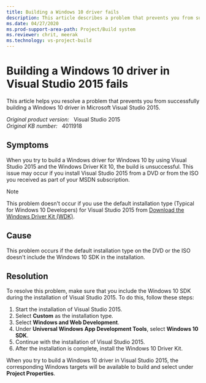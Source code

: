 ```yaml
---
title: Building a Windows 10 driver fails
description: This article describes a problem that prevents you from successfully building a Windows 10 driver in Visual Studio 2015, and provides a resolution.
ms.date: 04/27/2020
ms.prod-support-area-path: Project/Build system
ms.reviewer: chrit, meerak
ms.technology: vs-project-build
---
```

# Building a Windows 10 driver in Visual Studio 2015 fails

This article helps you resolve a problem that prevents you from successfully building a Windows 10 driver in Microsoft Visual Studio 2015.

_Original product version:_ &nbsp; Visual Studio 2015  
_Original KB number:_ &nbsp; 4011918

## Symptoms

When you try to build a Windows driver for Windows 10 by using Visual Studio 2015 and the Windows Driver Kit 10, the build is unsuccessful. This issue may occur if you install Visual Studio 2015 from a DVD or from the ISO you received as part of your MSDN subscription.

> [!NOTE]
> This problem doesn't occur if you use the default installation type (Typical for Windows 10 Developers) for Visual Studio 2015 from [Download the Windows Driver Kit (WDK)](/windows-hardware/drivers/download-the-wdk).  

## Cause

This problem occurs if the default installation type on the DVD or the ISO doesn't include the Windows 10 SDK in the installation.  

## Resolution

To resolve this problem, make sure that you include the Windows 10 SDK during the installation of Visual Studio 2015. To do this, follow these steps:

1. Start the installation of Visual Studio 2015.
2. Select **Custom** as the installation type.
3. Select **Windows and Web Development**.
4. Under **Universal Windows App Development Tools**, select **Windows 10 SDK**.
5. Continue with the installation of Visual Studio 2015.
6. After the installation is complete, install the Windows 10 Driver Kit.

When you try to build a Windows 10 driver in Visual Studio 2015, the corresponding Windows targets will be available to build and select under **Project Properties**.
